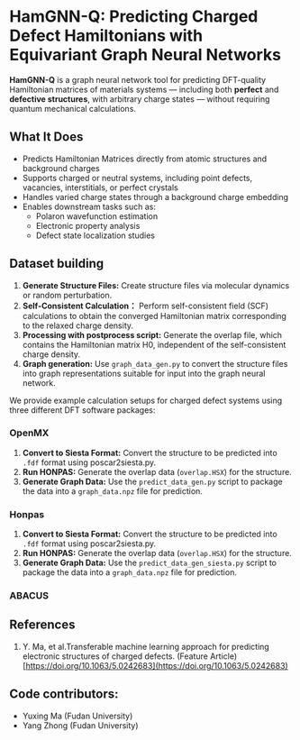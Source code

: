 # HamGNN-Q: Predicting Charged Defect Hamiltonians with Equivariant Graph Neural Networks

**HamGNN-Q** is a graph neural network tool for predicting DFT-quality Hamiltonian matrices of materials systems — including both **perfect** and **defective structures**, with arbitrary charge states — without requiring quantum mechanical calculations.

## What It Does
- Predicts Hamiltonian Matrices directly from atomic structures and background charges
- Supports charged or neutral systems, including point defects, vacancies, interstitials, or perfect crystals
- Handles varied charge states through a background charge embedding
- Enables downstream tasks such as:
  - Polaron wavefunction estimation
  - Electronic property analysis
  - Defect state localization studies

## Dataset building
1. **Generate Structure Files:** Create structure files via molecular dynamics or random perturbation.
2. **Self-Consistent Calculation：** Perform self-consistent field (SCF) calculations to obtain the converged Hamiltonian matrix corresponding to the relaxed charge density.
3. **Processing with postprocess script:** Generate the overlap file, which contains the Hamiltonian matrix H0, independent of the self-consistent charge density.
4. **Graph generation:** Use `graph_data_gen.py` to convert the structure files into graph representations suitable for input into the graph neural network.

We provide example calculation setups for charged defect systems using three different DFT software packages:
### OpenMX
1. **Convert to Siesta Format:** Convert the structure to be predicted into `.fdf` format using poscar2siesta.py.
2. **Run HONPAS:** Generate the overlap data (`overlap.HSX`) for the structure.
3. **Generate Graph Data:** Use the `predict_data_gen.py` script to package the data into a `graph_data.npz` file for prediction.
   
### Honpas
1. **Convert to Siesta Format:** Convert the structure to be predicted into `.fdf` format using poscar2siesta.py.
2. **Run HONPAS:** Generate the overlap data (`overlap.HSX`) for the structure.
3. **Generate Graph Data:** Use the `predict_data_gen_siesta.py` script to package the data into a `graph_data.npz` file for prediction.

### ABACUS

## References
1. Y. Ma, et al.Transferable machine learning approach for predicting electronic structures of charged defects. (Feature Article) [https://doi.org/10.1063/5.0242683](https://doi.org/10.1063/5.0242683)

## Code contributors:
+ Yuxing Ma (Fudan University)
+ Yang Zhong (Fudan University)




